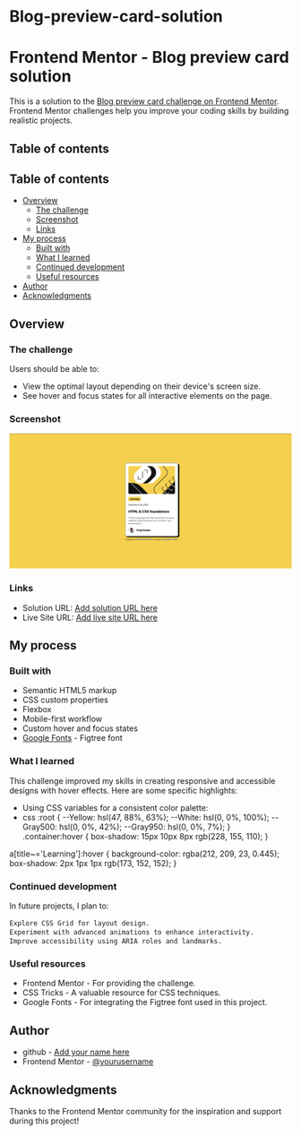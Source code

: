 # Blog-preview-card-solution
# Frontend Mentor - Blog preview card solution

This is a solution to the [Blog preview card challenge on Frontend Mentor](https://www.frontendmentor.io/challenges/blog-preview-card-ckPaj01IcS). Frontend Mentor challenges help you improve your coding skills by building realistic projects.

## Table of contents

## Table of contents

- [Overview](#overview)
  - [The challenge](#the-challenge)
  - [Screenshot](#screenshot)
  - [Links](#links)
- [My process](#my-process)
  - [Built with](#built-with)
  - [What I learned](#what-i-learned)
  - [Continued development](#continued-development)
  - [Useful resources](#useful-resources)
- [Author](#author)
- [Acknowledgments](#acknowledgments)


## Overview

### The challenge

Users should be able to:

- View the optimal layout depending on their device's screen size.
- See hover and focus states for all interactive elements on the page.

### Screenshot

![](./Screenshot%20(28).png)

### Links

- Solution URL: [Add solution URL here](https://your-solution-url.com)
- Live Site URL: [Add live site URL here](https://your-live-site-url.com)

## My process

### Built with

- Semantic HTML5 markup
- CSS custom properties
- Flexbox
- Mobile-first workflow
- Custom hover and focus states
- [Google Fonts](https://fonts.google.com/) - Figtree font

### What I learned

This challenge improved my skills in creating responsive and accessible designs with hover effects. Here are some specific highlights:

- Using CSS variables for a consistent color palette:
- css
  :root {
    --Yellow: hsl(47, 88%, 63%);
    --White: hsl(0, 0%, 100%);
    --Gray500: hsl(0, 0%, 42%);
    --Gray950: hsl(0, 0%, 7%);
  }
.container:hover {
  box-shadow: 15px 10px 8px rgb(228, 155, 110);
}

a[title~='Learning']:hover {
  background-color: rgba(212, 209, 23, 0.445);
  box-shadow: 2px 1px 1px rgb(173, 152, 152);
}


### Continued development
In future projects, I plan to:

    Explore CSS Grid for layout design.
    Experiment with advanced animations to enhance interactivity.
    Improve accessibility using ARIA roles and landmarks.

### Useful resources

- Frontend Mentor - For providing the challenge.
- CSS Tricks - A valuable resource for CSS techniques.
- Google Fonts - For integrating the Figtree font used in this project.

## Author

- github - [Add your name here](https://www.your-site.com)
- Frontend Mentor - [@yourusername](https://www.frontendmentor.io/profile/yourusername)


## Acknowledgments
Thanks to the Frontend Mentor community for the inspiration and support during this project!

